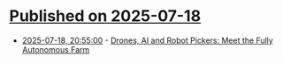 # [Published on 2025-07-18](index.md)

* [2025-07-18, 20:55:00](https://soylentnews.org/article.pl?sid=25/07/18/0111248&from=rss) - [Drones, AI and Robot Pickers: Meet the Fully Autonomous Farm](https://soylentnews.org/article.pl?sid=25/07/18/0111248&from=rss)
